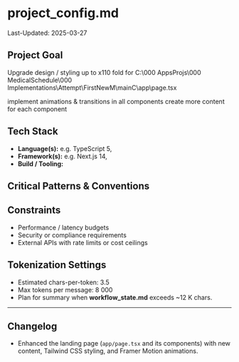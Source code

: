 # project_config.md
Last-Updated: 2025-03-27
## Project Goal
 Upgrade design / styling up to x110 fold for C:\000 AppsProjs\000   MedicalSchedule\000   Implementations\Attempt\FirstNewM\mainC\app\page.tsx 

 implement animations & transitions in all components
 create more content for each component  

## Tech Stack
- **Language(s):** e.g. TypeScript 5, 
- **Framework(s):** e.g. Next.js 14,
- **Build / Tooling:** 
## Critical Patterns & Conventions

## Constraints
- Performance / latency budgets  
- Security or compliance requirements  
- External APIs with rate limits or cost ceilings  
## Tokenization Settings
- Estimated chars-per-token: 3.5  
- Max tokens per message: 8 000
- Plan for summary when **workflow_state.md** exceeds ~12 K chars.
---
## Changelog
- Enhanced the landing page (`app/page.tsx` and its components) with new content, Tailwind CSS styling, and Framer Motion animations.
<!-- The agent prepends the latest summary here as a new list item after each VALIDATE phase -->
